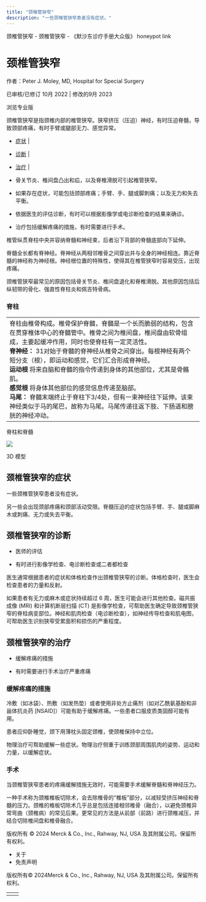 ```yaml
---
title: "颈椎管狭窄"
description: "一些颈椎管狭窄患者没有症状。"
---
```


﻿颈椎管狭窄 \- 颈椎管狭窄 \- 《默沙东诊疗手册大众版》 honeypot link

# 颈椎管狭窄

作者：Peter J. Moley, MD, Hospital for Special Surgery

已审核/已修订 10月 2022 \| 修改的9月 2023

浏览专业版

颈椎管狭窄是指颈椎内部的椎管狭窄。狭窄挤压（压迫）神经，有时压迫脊髓，导致颈部疼痛，有时手臂或腿部无力、感觉异常。

- [症状](#症状_v73501644_zh) \|
- [诊断](#诊断_v73501651_zh) \|
- [治疗](#治疗_v73501664_zh) \|

- 骨关节炎、椎间盘凸出和疝，以及脊椎滑脱可引起椎管狭窄。

- 如果存在症状，可能包括颈部疼痛；手臂、手、腿或脚刺痛；以及无力和失去平衡。

- 依据医生的评估诊断，有时可以根据影像学或电诊断检查的结果来确诊。

- 治疗包括缓解疼痛的措施，有时需要进行手术。


椎管纵贯脊柱中央并容纳脊髓和神经束，后者沿下背部的脊髓底部向下延伸。

脊髓全长都有脊神经。脊神经从两相邻椎骨之间穿出并与全身的神经相连。靠近脊髓的神经称为神经根。神经根位置的特殊性，使得其在椎管狭窄时容易受压，出现疼痛。

颈椎管狭窄最常见的原因包括骨关节炎、椎间盘退化和脊椎滑脱。其他原因包括后纵韧带的骨化、强直性脊柱炎和佩吉特骨病。

### 脊柱

|     |
| --- |
| 脊柱由椎骨构成。椎骨保护脊髓，脊髓是一个长而脆弱的结构，包含在贯穿椎体中心的脊髓管中。椎骨之间为椎间盘，椎间盘由软骨组成，主要起缓冲作用，同时也使脊柱有一定灵活性。<br>**脊神经：** 31对始于脊髓的脊神经从椎骨之间穿出。每根神经有两个短分支（根），即运动和感觉，它们汇合形成脊神经。<br>**运动根** 将来自脑和脊髓的指令传递到身体的其他部位，尤其是骨骼肌。<br>**感觉根** 将身体其他部位的感觉信息传递至脑部。<br>**马尾：** 脊髓末端终止于脊柱下3/4处，但有一束神经往下延伸。该束神经类似于马的尾巴，故称为马尾。马尾传递往返下肢、下肠道和膀胱的神经冲动。<br> |

脊柱和脊髓

![](https://edge.sitecorecloud.io/mmanual-ssq1ci05/media/home/images/b/i/o/biodigital-spinal-column-cord-cv-sized_zh.jpg?thn=0&sc_lang=zh&mw=500)

3D 模型

## 颈椎管狭窄的症状

一些颈椎管狭窄患者没有症状。

另一些会出现颈部疼痛和颈部活动受限。脊髓压迫的症状包括手臂、手、腿或脚麻木或刺痛、无力或失去平衡。

## 颈椎管狭窄的诊断

- 医师的评估

- 有时进行影像学检查、电诊断检查或二者都检查


医生通常根据患者的症状和体格检查作出颈椎管狭窄的诊断。体格检查时，医生会检查患者的力量和反射。

如果患者有无力或麻木或症状持续超过 6 周，医生可能会进行其他检查。磁共振成像 (MRI) 和计算机断层扫描 (CT) 是影像学检查，可帮助医生确定导致颈椎管狭窄的脊柱病变部位。神经和肌肉检查（电诊断检查），如神经传导检查和肌电图，可帮助医生识别狭窄受累面积和损伤的严重程度。

## 颈椎管狭窄的治疗

- 缓解疼痛的措施

- 有时需要进行手术治疗严重疼痛


### 缓解疼痛的措施

冷敷（如冰袋）、热敷（如发热垫）或者使用非处方止痛剂（如对乙酰氨基酚和非甾体抗炎药 \[NSAID\]）可能有助于缓解疼痛。一些患者口服皮质类固醇可能有用。

患者应仰卧睡觉，颈下用薄枕头固定颈椎，使颈椎保持中立位。

物理治疗可帮助缓解一些症状。物理治疗侧重于训练颈部周围肌肉的姿势、运动和力量，以缓解症状。

### 手术

当颈椎管狭窄患者的疼痛缓解措施无效时，可能需要手术缓解脊髓和脊神经压力。

一种手术称为颈椎椎板切除术，会去除椎骨的“椎板”部分，以减轻受挤压神经和脊髓的压力。颈椎的椎板切除术几乎总是包括连接相邻椎骨（融合），以避免颈椎异常弯曲（颈椎病）的常见后果。更常见的方法是从前部（前路）进行颈椎减压，并结合切除椎间盘和椎骨融合。



版权所有 © 2024
Merck & Co., Inc., Rahway, NJ, USA 及其附属公司。保留所有权利。

- 关于
- 免责声明

版权所有© 2024Merck & Co., Inc., Rahway, NJ, USA 及其附属公司。保留所有权利。

|     |     |
| --- | --- |
|  |  |
